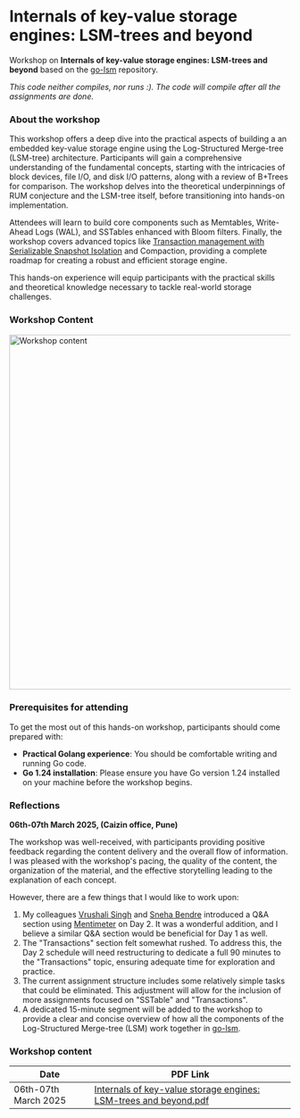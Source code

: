 # Internals of key-value storage engines: LSM-trees and beyond 

Workshop on **Internals of key-value storage engines: LSM-trees and beyond** based on the [go-lsm](https://github.com/SarthakMakhija/go-lsm) repository.

_This code neither compiles, nor runs :). The code will compile after all the assignments are done._

### About the workshop

This workshop offers a deep dive into the practical aspects of building a an embedded key-value storage engine using the Log-Structured Merge-tree (LSM-tree) architecture. 
Participants will gain a comprehensive understanding of the fundamental concepts, starting with the intricacies of block devices, file I/O, and disk I/O patterns, along with a review of B+Trees for comparison.
The workshop delves into the theoretical underpinnings of RUM conjecture and the LSM-tree itself, before transitioning into hands-on implementation. 

Attendees will learn to build core components such as Memtables, Write-Ahead Logs (WAL), and SSTables enhanced with Bloom filters.
Finally, the workshop covers advanced topics like [Transaction management with Serializable Snapshot Isolation](https://tech-lessons.in/en/blog/serializable_snapshot_isolation/) and Compaction, providing a complete roadmap for creating a robust and efficient storage engine. 

This hands-on experience will equip participants with the practical skills and theoretical knowledge necessary to tackle real-world storage challenges.

### Workshop Content

<img width="636" alt="Workshop content" src="https://github.com/user-attachments/assets/4d0c55de-28c0-42e1-b419-ef20b56cfb6d" />

### Prerequisites for attending

To get the most out of this hands-on workshop, participants should come prepared with:

- **Practical Golang experience**: You should be comfortable writing and running Go code.
- **Go 1.24 installation**: Please ensure you have Go version 1.24 installed on your machine before the workshop begins.

### Reflections

**06th-07th March 2025, (Caizin office, Pune)**

The workshop was well-received, with participants providing positive feedback regarding the content delivery and the overall flow of information.
I was pleased with the workshop's pacing, the quality of the content, the organization of the material, and the effective storytelling leading to the explanation of each concept.

However, there are a few things that I would like to work upon:

1. My colleagues [Vrushali Singh](https://www.linkedin.com/in/vrushalisingh/) and [Sneha Bendre](https://www.linkedin.com/in/sneha-bendre-0b6454212/) introduced a Q&A section using [Mentimeter](https://www.mentimeter.com/) on Day 2. It was a wonderful addition, and I believe a similar Q&A section would be beneficial for Day 1 as well.
2. The "Transactions" section felt somewhat rushed. To address this, the Day 2 schedule will need restructuring to dedicate a full 90 minutes to the "Transactions" topic, ensuring adequate time for exploration and practice.
3. The current assignment structure includes some relatively simple tasks that could be eliminated. This adjustment will allow for the inclusion of more assignments focused on "SSTable" and "Transactions".
4. A dedicated 15-minute segment will be added to the workshop to provide a clear and concise overview of how all the components of the Log-Structured Merge-tree (LSM) work together in [go-lsm](https://github.com/SarthakMakhija/go-lsm).

### Workshop content

| Date                 | PDF Link                                                                                                                                                                                |
|----------------------|-----------------------------------------------------------------------------------------------------------------------------------------------------------------------------------------|
| 06th-07th March 2025 | [Internals of key-value storage engines: LSM-trees and beyond.pdf](https://github.com/user-attachments/files/19141831/Internals.of.key-value.storage.engines_.LSM-trees.and.beyond.pdf) |


